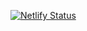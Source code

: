 [![Netlify Status](https://api.netlify.com/api/v1/badges/29bdf24d-2013-456b-92ad-d2768153e7ed/deploy-status)](https://app.netlify.com/sites/yengil/deploys)